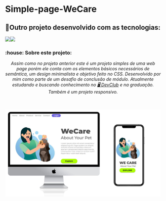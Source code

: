 <h1 text="align-center">Simple-page-WeCare</h1>

<h2> 📝Outro projeto desenvolvido com as tecnologias:</h2>
<img src="https://img.shields.io/badge/HTML5-E34F26?style=for-the-badge&logo=html5&logoColor=white" /><img src="https://img.shields.io/badge/CSS3-1572B6?style=for-the-badge&logo=css3&logoColor=white" />
 <h3>  :house: Sobre este projeto:</h3>
<p align="center"><i> Assim como no projeto anterior este é um projeto simples de uma web page porém ele conta com os elementos básicos necessários de semântica, um design minimalista e objetivo feito no CSS. Desenvolvido por mim como parte de um desafio de conclusão de módulo. Atualmente estudando e buscando conhecimento no <a href="https://rodolfomori.com.br/devclub"> 🖥️ DevClub</a> e na graduação. Também é um projeto responsivo.</i></p>
  <br>
  <br>
  <img src="https://github.com/ChristianFulco/Simple-page-WeCare/blob/master/assets/Image-desktop-mobile-WeCare.jpg?raw=true" />
